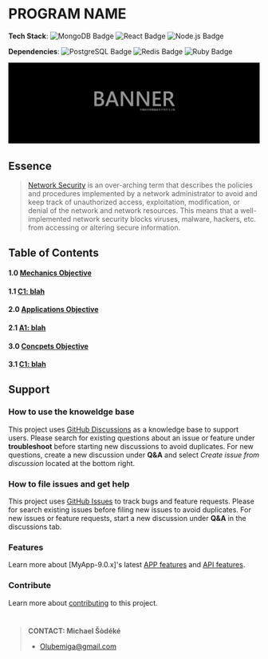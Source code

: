 <!--
[ file: README.md                   ]
====================================[ sec-1: primer ]
- description  :: ..                :
	L1: this .md file contains sections for each mechanic or technique.
	L2: ..
-------------------------------------
- explanation  :: ..                :
	L1: the purpose of this .md file is to provide an overview of
	L2: mechanics used in network security.
====================================[ sec-2: contents ]--> 
# PROGRAM NAME

<!--
make your own bages:
shields.....: [ https://github.com/badges/shields#examples ]
awsomebadges: [ https://github.com/badges/awesome-badges/blob/main/README.md#awesome-badges ]
simplebages.: [ https://github.com/developStorm/simple-badges/blob/master/README.md#what-is-this ]
-->

**Tech Stack**:
![MongoDB Badge](https://img.shields.io/badge/MongoDB-47A248?logo=mongodb&logoColor=fff&style=flat)
![React Badge](https://img.shields.io/badge/React-61DAFB?logo=react&logoColor=000&style=flat)
![Node.js Badge](https://img.shields.io/badge/Node.js-393?logo=nodedotjs&logoColor=fff&style=flat)

**Dependencies**:
![PostgreSQL Badge](https://img.shields.io/badge/PostgreSQL-4169E1?logo=postgresql&logoColor=fff&style=flat)
![Redis Badge](https://img.shields.io/badge/Redis-DC382D?logo=redis&logoColor=fff&style=flat)
![Ruby Badge](https://img.shields.io/badge/Ruby-CC342D?logo=ruby&logoColor=fff&style=flat)

![sample-banner](MEDIA/sample-banner-1920x620.jpg)

## Essence

> [Network Security](https://www.techopedia.com/definition/24783/network-security) is an over-arching term that describes the policies and procedures implemented by a network administrator
> to avoid and keep track of unauthorized access, exploitation, modification, or denial of the network and network resources.
> This means that a well-implemented network security blocks viruses, malware, hackers, etc. from accessing or altering secure
> information.

## Table of Contents

#### 1.0 [Mechanics Objective](WIKIME/1-mechanics/README.md)

#### 1.1 [C1: blah](WIKIME/1-mechanics/README.md#c1-blah)

#### 2.0 [Applications Objective](WIKIME/2-applications/README.md)

#### 2.1 [A1: blah](WIKIME/2-applications/README.md#a1-blah)

#### 3.0 [Concpets Objective](WIKIME/3-concepts/README.md)

#### 3.1 [C1: blah](WIKIME/3-concepts/README.md#c1-blah)

## Support

### How to use the knoweldge base

This project uses [GitHub Discussions](https://github.com/MichaelSodeke/tmp--education-repo/discussions) as a knowledge base to support users.
Please search for existing questions about an issue or feature under **troubleshoot**
before starting new discussions to avoid duplicates. For new questions, create a
new discussion under **Q&A** and select *Create issue from discussion* located at the bottom right.

### How to file issues and get help  

This project uses [GitHub Issues](https://github.com/MichaelSodeke/tmp--education-repo/issues) to track bugs and feature requests. Please for search existing 
issues before filing new issues to avoid duplicates. For new issues or feature requests, start
a new discussion under **Q&A** in the discussions tab.

### Features

Learn more about [MyApp-9.0.x]'s latest [APP features](https://github.com/MichaelSodeke/tmp--education-repo/discussions/categories/guides-app) and [API features](https://github.com/MichaelSodeke/tmp--education-repo/discussions/categories/guides-api).

### Contribute

Learn more about [contributing](https://github.com/MichaelSodeke/tmp--education-repo/blob/dev/.github/CONTRIBUTING.md) to this project.

#

> **CONTACT: Michael Šòdéké**
> 
> - Olubemiga@gmail.com

<!--
====================================[ sec-2: END      ]-->
